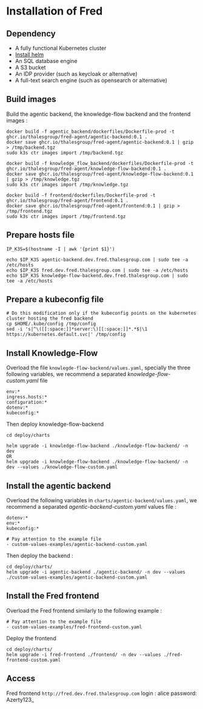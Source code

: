 # Installation of Fred

## Dependency

- A fully functional Kubernetes cluster
- [Install helm](https://helm.sh/docs/intro/install/)
- An SQL database engine
- A S3 bucket
- An IDP provider (such as keycloak or alternative)
- A full-text search engine (such as opensearch or alternative)

## Build images

Build the agentic backend, the knowledge-flow backend and the frontend images :

```
docker build -f agentic_backend/dockerfiles/Dockerfile-prod -t ghcr.io/thalesgroup/fred-agent/agentic-backend:0.1 .
docker save ghcr.io/thalesgroup/fred-agent/agentic-backend:0.1 | gzip > /tmp/backend.tgz
sudo k3s ctr images import /tmp/backend.tgz

docker build -f knowledge_flow_backend/dockerfiles/Dockerfile-prod -t ghcr.io/thalesgroup/fred-agent/knowledge-flow-backend:0.1 .
docker save ghcr.io/thalesgroup/fred-agent/knowledge-flow-backend:0.1 | gzip > /tmp/knowledge.tgz
sudo k3s ctr images import /tmp/knowledge.tgz

docker build -f frontend/dockerfiles/Dockerfile-prod -t ghcr.io/thalesgroup/fred-agent/frontend:0.1 .
docker save ghcr.io/thalesgroup/fred-agent/frontend:0.1 | gzip > /tmp/frontend.tgz
sudo k3s ctr images import /tmp/frontend.tgz

```

## Prepare hosts file

```
IP_K3S=$(hostname -I | awk '{print $1}')

echo $IP_K3S agentic-backend.dev.fred.thalesgroup.com | sudo tee -a /etc/hosts
echo $IP_K3S fred.dev.fred.thalesgroup.com | sudo tee -a /etc/hosts
echo $IP_K3S knowledge-flow-backend.dev.fred.thalesgroup.com | sudo tee -a /etc/hosts
```

## Prepare a kubeconfig file

```
# Do this modification only if the kubeconfig points on the kubernetes cluster hosting the fred backend
cp $HOME/.kube/config /tmp/config
sed -i 's|^\([[:space:]]*server:\)[[:space:]]*.*$|\1 https://kubernetes.default.svc|' /tmp/config
```

## Install Knowledge-Flow

Overload the file `knowlegde-flow-backend/values.yaml`, specially the three following variables, we recommend a separated *knowledge-flow-custom.yaml* file

```
env:*
ingress.hosts:*
configuration:*
dotenv:*
kubeconfig:*
```

Then deploy knowledge-flow-backend

```
cd deploy/charts

helm upgrade -i knowledge-flow-backend ./knowledge-flow-backend/ -n dev
OR
helm upgrade -i knowledge-flow-backend ./knowledge-flow-backend/ -n dev --values ./knowledge-flow-custom.yaml
```

## Install the agentic backend

Overload the following variables in `charts/agentic-backend/values.yaml`, we recommend a separated *agentic-backend-custom.yaml* values file :
```
dotenv:*
env:*
kubeconfig:*
```

```
# Pay attention to the example file
- custom-values-examples/agentic-backend-custom.yaml
```

Then deploy the backend :

```
cd deploy/charts/
helm upgrade -i agentic-backend ./agentic-backend/ -n dev --values ./custom-values-examples/agentic-backend-custom.yaml
```

## Install the Fred frontend

Overload the Fred frontend similarly to the following example :

```
# Pay attention to the example file
- custom-values-examples/fred-frontend-custom.yaml
```

Deploy the frontend

```
cd deploy/charts/
helm upgrade -i fred-frontend ./frontend/ -n dev --values ./fred-frontend-custom.yaml
```

## Access

Fred frontend
`http://fred.dev.fred.thalesgroup.com`
login : alice
password: Azerty123_

